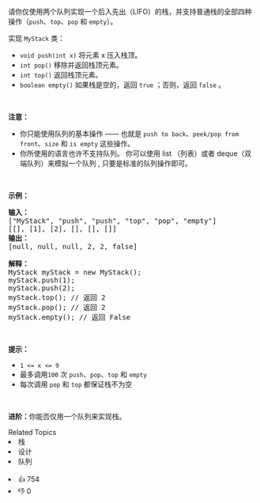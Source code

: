 <p>请你仅使用两个队列实现一个后入先出（LIFO）的栈，并支持普通栈的全部四种操作（<code>push</code>、<code>top</code>、<code>pop</code> 和 <code>empty</code>）。</p>

<p>实现 <code>MyStack</code> 类：</p>

<ul> 
 <li><code>void push(int x)</code> 将元素 x 压入栈顶。</li> 
 <li><code>int pop()</code> 移除并返回栈顶元素。</li> 
 <li><code>int top()</code> 返回栈顶元素。</li> 
 <li><code>boolean empty()</code> 如果栈是空的，返回 <code>true</code> ；否则，返回 <code>false</code> 。</li> 
</ul>

<p>&nbsp;</p>

<p><strong>注意：</strong></p>

<ul> 
 <li>你只能使用队列的基本操作 —— 也就是&nbsp;<code>push to back</code>、<code>peek/pop from front</code>、<code>size</code> 和&nbsp;<code>is empty</code>&nbsp;这些操作。</li> 
 <li>你所使用的语言也许不支持队列。&nbsp;你可以使用 list （列表）或者 deque（双端队列）来模拟一个队列&nbsp;, 只要是标准的队列操作即可。</li> 
</ul>

<p>&nbsp;</p>

<p><strong>示例：</strong></p>

<pre>
<strong>输入：</strong>
["MyStack", "push", "push", "top", "pop", "empty"]
[[], [1], [2], [], [], []]
<strong>输出：</strong>
[null, null, null, 2, 2, false]

<strong>解释：</strong>
MyStack myStack = new MyStack();
myStack.push(1);
myStack.push(2);
myStack.top(); // 返回 2
myStack.pop(); // 返回 2
myStack.empty(); // 返回 False
</pre>

<p>&nbsp;</p>

<p><strong>提示：</strong></p>

<ul> 
 <li><code>1 &lt;= x &lt;= 9</code></li> 
 <li>最多调用<code>100</code> 次 <code>push</code>、<code>pop</code>、<code>top</code> 和 <code>empty</code></li> 
 <li>每次调用 <code>pop</code> 和 <code>top</code> 都保证栈不为空</li> 
</ul>

<p>&nbsp;</p>

<p><strong>进阶：</strong>你能否仅用一个队列来实现栈。</p>

<div><div>Related Topics</div><div><li>栈</li><li>设计</li><li>队列</li></div></div><br><div><li>👍 754</li><li>👎 0</li></div>